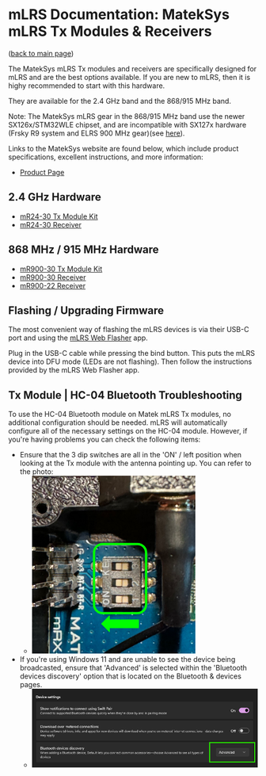 # mLRS Documentation: MatekSys mLRS Tx Modules & Receivers #

([back to main page](../README.md))

The MatekSys mLRS Tx modules and receivers are specifically designed for mLRS and are the best options available. If you are new to mLRS, then it is highy recommended to start with this hardware.

They are available for the 2.4 GHz band and the 868/915 MHz band. 

Note: The MatekSys mLRS gear in the 868/915 MHz band use the newer SX126x/STM32WLE chipset, and are incompatible with SX127x hardware (Frsky R9 system and ELRS 900 MHz gear)(see [here](SX126x_SX127x_INCOMPATIBILITY.md)).

Links to the MatekSys website are found below, which include product specifications, excellent instructions, and more information:

- [Product Page](https://www.mateksys.com/?page_id=12174)

## 2.4 GHz Hardware ##

- [mR24-30 Tx Module Kit](https://www.mateksys.com/?portfolio=mr24-30-tx)
- [mR24-30 Receiver](https://www.mateksys.com/?portfolio=mr24-30)

## 868 MHz  / 915 MHz Hardware ##

- [mR900-30 Tx Module Kit](https://www.mateksys.com/?portfolio=mr900-30-tx)
- [mR900-30 Receiver](https://www.mateksys.com/?portfolio=mr900-30)
- [mR900-22 Receiver](https://www.mateksys.com/?portfolio=mr900-22)

## Flashing / Upgrading Firmware ##

The most convenient way of flashing the mLRS devices is via their USB-C port and using the [mLRS Web Flasher](https://mlrs.xyz/flash) app.

Plug in the USB-C cable while pressing the bind button. This puts the mLRS device into DFU mode (LEDs are not flashing). Then follow the instructions provided by the mLRS Web Flasher app.

## Tx Module | HC-04 Bluetooth Troubleshooting ##

To use the HC-04 Bluetooth module on Matek mLRS Tx modules, no additional configuration should be needed.  mLRS will automatically configure all of the necessary settings on the HC-04 module.  However, if you're having problems you can check the following items:

- Ensure that the 3 dip switches are all in the 'ON' / left position when looking at the Tx module with the antenna pointing up.  You can refer to the photo:
    - <img src="images/Matek_HC04.png">
- If you're using Windows 11 and are unable to see the device being broadcasted, ensure that 'Advanced' is selected within the 'Bluetooth devices discovery' option that is located on the Bluetooth & devices pages.
    - <img src="images/Win11_BT.png">